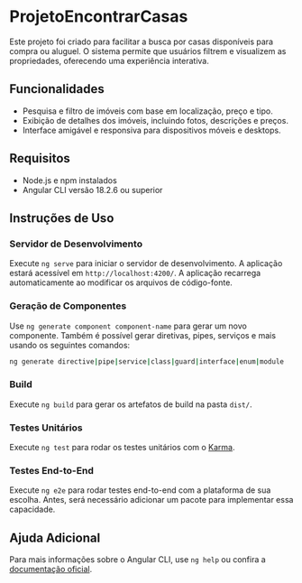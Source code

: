 # ProjetoEncontrarCasas

Este projeto foi criado para facilitar a busca por casas disponíveis para compra ou aluguel. O sistema permite que usuários filtrem e visualizem as propriedades, oferecendo uma experiência interativa.

## Funcionalidades

- Pesquisa e filtro de imóveis com base em localização, preço e tipo.
- Exibição de detalhes dos imóveis, incluindo fotos, descrições e preços.
- Interface amigável e responsiva para dispositivos móveis e desktops.

## Requisitos

- Node.js e npm instalados
- Angular CLI versão 18.2.6 ou superior

## Instruções de Uso

### Servidor de Desenvolvimento

Execute `ng serve` para iniciar o servidor de desenvolvimento. A aplicação estará acessível em `http://localhost:4200/`. A aplicação recarrega automaticamente ao modificar os arquivos de código-fonte.

### Geração de Componentes

Use `ng generate component component-name` para gerar um novo componente. Também é possível gerar diretivas, pipes, serviços e mais usando os seguintes comandos:

```bash
ng generate directive|pipe|service|class|guard|interface|enum|module
```

### Build

Execute `ng build` para gerar os artefatos de build na pasta `dist/`.

### Testes Unitários

Execute `ng test` para rodar os testes unitários com o [Karma](https://karma-runner.github.io).

### Testes End-to-End

Execute `ng e2e` para rodar testes end-to-end com a plataforma de sua escolha. Antes, será necessário adicionar um pacote para implementar essa capacidade.

## Ajuda Adicional

Para mais informações sobre o Angular CLI, use `ng help` ou confira a [documentação oficial](https://angular.dev/tools/cli).
